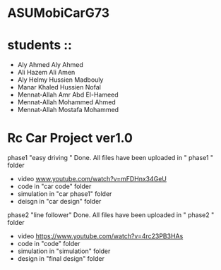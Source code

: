 # ASUMobiCarG73

# students ::

- Aly Ahmed Aly Ahmed
- Ali Hazem Ali Amen
- Aly Helmy Hussien Madbouly
- Manar Khaled Hussien Nofal
- Mennat-Allah Amr Abd El-Hameed
- Mennat-Allah Mohammed Ahmed
- Mennat-Allah Mostafa Mohammed 

# Rc Car Project ver1.0

phase1 "easy driving " Done. All files have been uploaded in " phase1 " folder

- video         www.youtube.com/watch?v=mFDHnx34GeU
- code          in "car code" folder
- simulation     in "car phase1" folder
- deisgn        in "car design" folder 


phase2 "line follower" Done. All files have been uploaded in " phase2 " folder

- video          https://www.youtube.com/watch?v=4rc23PB3HAs
- code           in "code" folder
- simulation      in "simulation" folder
- design         in "final design" folder